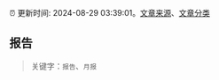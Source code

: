 :alarm_clock: 更新时间: 2024-08-29 03:39:01。[文章来源](/README.md)、[文章分类](/TAGS.md)

## 报告


> 关键字：`报告`、`月报`



